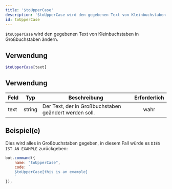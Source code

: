 ```yaml
---
title: '$toUpperCase'
description: '$toUpperCase wird den gegebenen Text von Kleinbuchstaben in Großbuchstaben ändern.'
id: toUpperCase
---
```


`$toUpperCase` wird den gegebenen Text von Kleinbuchstaben in Großbuchstaben ändern.

## Verwendung

```php
$toUpperCase[text]
```

## Verwendung

| Feld | Typ    | Beschreibung                                          | Erforderlich |
| ---- | ------ | ----------------------------------------------------- |:------------:|
| text | string | Der Text, der in Großbuchstaben geändert werden soll. |     wahr     |

## Beispiel(e)

Dies wird alles in Großbuchstaben gegeben, in diesem Fall würde es `DIES IST AN EXAMPLE` zurückgeben:

```javascript
bot.command({
    name: "toUpperCase",
    code: `
    $toUpperCase[this is an example]
    `
});
```